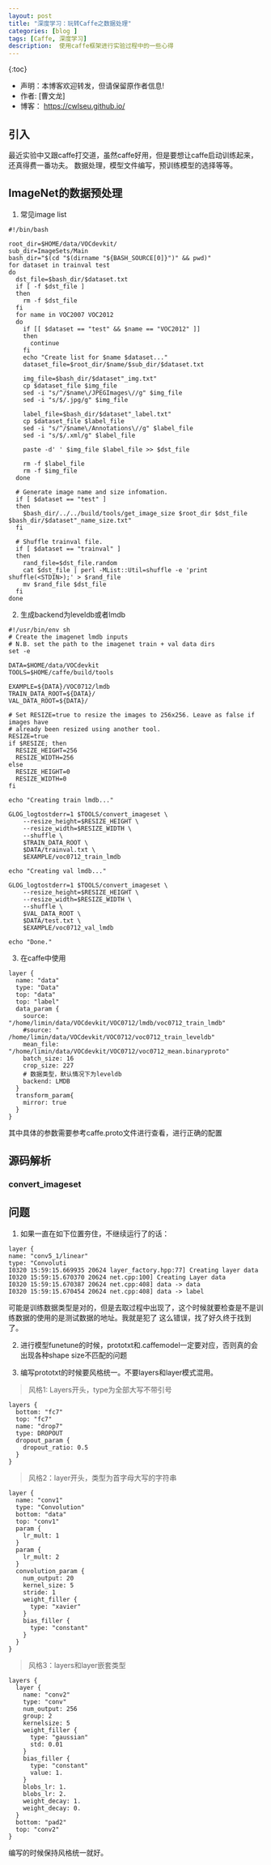 ```yaml
---
layout: post
title: "深度学习：玩转Caffe之数据处理"
categories: [blog ]
tags: [Caffe, 深度学习]
description:  使用caffe框架进行实验过程中的一些心得
---
```

{:toc}

- 声明：本博客欢迎转发，但请保留原作者信息!
- 作者: [曹文龙]
- 博客： <https://cwlseu.github.io/> 


## 引入
最近实验中又跟caffe打交道，虽然caffe好用，但是要想让caffe启动训练起来，还真得费一番功夫。
数据处理，模型文件编写，预训练模型的选择等等。

## ImageNet的数据预处理

1. 常见image list

```shell
#!/bin/bash

root_dir=$HOME/data/VOCdevkit/
sub_dir=ImageSets/Main
bash_dir="$(cd "$(dirname "${BASH_SOURCE[0]}")" && pwd)"
for dataset in trainval test
do
  dst_file=$bash_dir/$dataset.txt
  if [ -f $dst_file ]
  then
    rm -f $dst_file
  fi
  for name in VOC2007 VOC2012
  do
    if [[ $dataset == "test" && $name == "VOC2012" ]]
    then
      continue
    fi
    echo "Create list for $name $dataset..."
    dataset_file=$root_dir/$name/$sub_dir/$dataset.txt

    img_file=$bash_dir/$dataset"_img.txt"
    cp $dataset_file $img_file
    sed -i "s/^/$name\/JPEGImages\//g" $img_file
    sed -i "s/$/.jpg/g" $img_file

    label_file=$bash_dir/$dataset"_label.txt"
    cp $dataset_file $label_file
    sed -i "s/^/$name\/Annotations\//g" $label_file
    sed -i "s/$/.xml/g" $label_file

    paste -d' ' $img_file $label_file >> $dst_file

    rm -f $label_file
    rm -f $img_file
  done

  # Generate image name and size infomation.
  if [ $dataset == "test" ]
  then
    $bash_dir/../../build/tools/get_image_size $root_dir $dst_file $bash_dir/$dataset"_name_size.txt"
  fi

  # Shuffle trainval file.
  if [ $dataset == "trainval" ]
  then
    rand_file=$dst_file.random
    cat $dst_file | perl -MList::Util=shuffle -e 'print shuffle(<STDIN>);' > $rand_file
    mv $rand_file $dst_file
  fi
done
```

2. 生成backend为leveldb或者lmdb

```shell
#!/usr/bin/env sh
# Create the imagenet lmdb inputs
# N.B. set the path to the imagenet train + val data dirs
set -e

DATA=$HOME/data/VOCdevkit
TOOLS=$HOME/caffe/build/tools

EXAMPLE=${DATA}/VOC0712/lmdb
TRAIN_DATA_ROOT=${DATA}/
VAL_DATA_ROOT=${DATA}/

# Set RESIZE=true to resize the images to 256x256. Leave as false if images have
# already been resized using another tool.
RESIZE=true
if $RESIZE; then
  RESIZE_HEIGHT=256
  RESIZE_WIDTH=256
else
  RESIZE_HEIGHT=0
  RESIZE_WIDTH=0
fi

echo "Creating train lmdb..."

GLOG_logtostderr=1 $TOOLS/convert_imageset \
    --resize_height=$RESIZE_HEIGHT \
    --resize_width=$RESIZE_WIDTH \
    --shuffle \
    $TRAIN_DATA_ROOT \
    $DATA/trainval.txt \
    $EXAMPLE/voc0712_train_lmdb

echo "Creating val lmdb..."

GLOG_logtostderr=1 $TOOLS/convert_imageset \
    --resize_height=$RESIZE_HEIGHT \
    --resize_width=$RESIZE_WIDTH \
    --shuffle \
    $VAL_DATA_ROOT \
    $DATA/test.txt \
    $EXAMPLE/voc0712_val_lmdb

echo "Done."
```

3. 在caffe中使用

```
layer {
  name: "data"
  type: "Data"
  top: "data"
  top: "label"
  data_param {
    source: "/home/limin/data/VOCdevkit/VOC0712/lmdb/voc0712_train_lmdb"
    #source: " /home/limin/data/VOCdevkit/VOC0712/voc0712_train_leveldb"
    mean_file: "/home/limin/data/VOCdevkit/VOC0712/voc0712_mean.binaryproto"
    batch_size: 16 
    crop_size: 227 
    # 数据类型，默认情况下为leveldb
    backend: LMDB
  }
  transform_param{
    mirror: true
  }
}
```
其中具体的参数需要参考caffe.proto文件进行查看，进行正确的配置

## 源码解析
### convert_imageset

## 问题
1. 如果一直在如下位置夯住，不继续运行了的话：
```
layer {
name: "conv5_1/linear"
type: "Convoluti
I0320 15:59:15.669935 20624 layer_factory.hpp:77] Creating layer data
I0320 15:59:15.670370 20624 net.cpp:100] Creating Layer data
I0320 15:59:15.670387 20624 net.cpp:408] data -> data
I0320 15:59:15.670454 20624 net.cpp:408] data -> label
```
可能是训练数据类型是对的，但是去取过程中出现了，这个时候就要检查是不是训练数据的使用的是测试数据的地址。我就是犯了
这么错误，找了好久终于找到了。

2. 进行模型funetune的时候，prototxt和.caffemodel一定要对应，否则真的会出现各种shape size不匹配的问题

3. 编写prototxt的时候要风格统一。不要layers和layer模式混用。

> 风格1: Layers开头，type为全部大写不带引号

```
layers {
  bottom: "fc7"
  top: "fc7"
  name: "drop7"
  type: DROPOUT
  dropout_param {
    dropout_ratio: 0.5
  }
}
```

> 风格2：layer开头，类型为首字母大写的字符串

```
layer {
  name: "conv1"
  type: "Convolution"
  bottom: "data"
  top: "conv1"
  param {
    lr_mult: 1
  }
  param {
    lr_mult: 2
  }
  convolution_param {
    num_output: 20
    kernel_size: 5
    stride: 1
    weight_filler {
      type: "xavier"
    }
    bias_filler {
      type: "constant"
    }
  }
}
```

> 风格3：layers和layer嵌套类型

```
layers {
  layer {
    name: "conv2"
    type: "conv"
    num_output: 256
    group: 2
    kernelsize: 5
    weight_filler {
      type: "gaussian"
      std: 0.01
    }
    bias_filler {
      type: "constant"
      value: 1.
    }
    blobs_lr: 1.
    blobs_lr: 2.
    weight_decay: 1.
    weight_decay: 0.
  }
  bottom: "pad2"
  top: "conv2"
}
```

编写的时候保持风格统一就好。